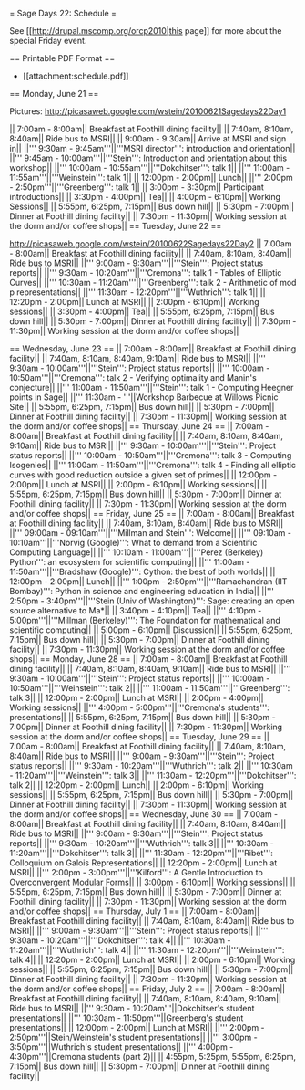 = Sage Days 22: Schedule =

See [[http://drupal.mscomp.org/orcp2010|this page]] for more about the special Friday event.

== Printable PDF Format ==

   * [[attachment:schedule.pdf]]

== Monday, June 21 ==

Pictures: http://picasaweb.google.com/wstein/20100621Sagedays22Day1

|| 7:00am - 8:00am|| Breakfast at Foothill dining facility||
|| 7:40am, 8:10am, 8:40am|| Ride bus to MSRI||
|| 9:00am - 9:30am|| Arrive at MSRI and sign in||
||''' 9:30am - 9:45am'''||'''MSRI director''': introduction and orientation||
||''' 9:45am - 10:00am'''||'''Stein''': Introduction and orientation about this workshop||
||''' 10:00am - 10:55am'''||'''Dokchitser''': talk 1||
||''' 11:00am - 11:55am'''||'''Weinstein''': talk 1||
|| 12:00pm - 2:00pm|| Lunch||
||''' 2:00pm - 2:50pm'''||'''Greenberg''': talk 1||
|| 3:00pm - 3:30pm|| Participant introductions||
|| 3:30pm - 4:00pm|| Tea||
|| 4:00pm - 6:10pm|| Working Sessions||
|| 5:55pm, 6:25pm, 7:15pm|| Bus down hill||
|| 5:30pm - 7:00pm|| Dinner at Foothill dining facility||
|| 7:30pm - 11:30pm|| Working session at the dorm and/or coffee shops||
== Tuesday, June 22 ==

http://picasaweb.google.com/wstein/20100622Sagedays22Day2
|| 7:00am - 8:00am|| Breakfast at Foothill dining facility||
|| 7:40am, 8:10am, 8:40am|| Ride bus to MSRI||
||''' 9:00am - 9:30am'''||'''Stein''': Project status reports||
||''' 9:30am - 10:20am'''||'''Cremona''': talk 1 - Tables of Elliptic Curves||
||''' 10:30am - 11:20am'''||'''Greenberg''': talk 2 - Arithmetic of mod p representations||
||''' 11:30am - 12:20pm'''||'''Wuthrich''': talk 1||
|| 12:20pm - 2:00pm|| Lunch at MSRI||
|| 2:00pm - 6:10pm|| Working sessions||
|| 3:30pm - 4:00pm|| Tea||
|| 5:55pm, 6:25pm, 7:15pm|| Bus down hill||
|| 5:30pm - 7:00pm|| Dinner at Foothill dining facility||
|| 7:30pm - 11:30pm|| Working session at the dorm and/or coffee shops||


== Wednesday, June 23 ==
|| 7:00am - 8:00am|| Breakfast at Foothill dining facility||
|| 7:40am, 8:10am, 8:40am, 9:10am|| Ride bus to MSRI||
||''' 9:30am - 10:00am'''||'''Stein''': Project status reports||
||''' 10:00am - 10:50am'''||'''Cremona''': talk 2 - Verifying optimality and Manin's conjecture||
||''' 11:00am - 11:50am'''||'''Stein''': talk 1 - Computing Heegner points in Sage||
||''' 11:30am - '''||Workshop Barbecue at Willows Picnic Site||
|| 5:55pm, 6:25pm, 7:15pm|| Bus down hill||
|| 5:30pm - 7:00pm|| Dinner at Foothill dining facility||
|| 7:30pm - 11:30pm|| Working session at the dorm and/or coffee shops||
== Thursday, June 24 ==
|| 7:00am - 8:00am|| Breakfast at Foothill dining facility||
|| 7:40am, 8:10am, 8:40am, 9:10am|| Ride bus to MSRI||
||''' 9:30am - 10:00am'''||'''Stein''': Project status reports||
||''' 10:00am - 10:50am'''||'''Cremona''': talk 3 - Computing Isogenies||
||''' 11:00am - 11:50am'''||'''Cremona''': talk 4 - Finding all elliptic curves with good reduction outside a given set of primes||
|| 12:00pm - 2:00pm|| Lunch at MSRI||
|| 2:00pm - 6:10pm|| Working sessions||
|| 5:55pm, 6:25pm, 7:15pm|| Bus down hill||
|| 5:30pm - 7:00pm|| Dinner at Foothill dining facility||
|| 7:30pm - 11:30pm|| Working session at the dorm and/or coffee shops||
== Friday, June 25 ==
|| 7:00am - 8:00am|| Breakfast at Foothill dining facility||
|| 7:40am, 8:10am, 8:40am|| Ride bus to MSRI||
||''' 09:00am - 09:10am'''||'''Millman and Stein''': Welcome||
||''' 09:10am - 10:10am'''||'''Norvig (Google)''': What to demand from a Scientific Computing Language||
||''' 10:10am - 11:00am'''||'''Perez (Berkeley) Python''': an ecosystem for scientific computing||
||''' 11:00am - 11:50am'''||'''Bradshaw (Google)''': Cython: the best of both worlds||
|| 12:00pm - 2:00pm||  Lunch||
||''' 1:00pm - 2:50pm'''||'''Ramachandran (IIT Bombay)''': Python in science and engineering education in India||
||''' 2:50pm - 3:40pm'''||'''Stein (Univ of Washington)''': Sage: creating an open source alternative to Ma*||
|| 3:40pm - 4:10pm||  Tea||
||''' 4:10pm - 5:00pm'''||'''Millman (Berkeley)''': The Foundation for mathematical and scientific computing||
|| 5:00pm - 6:10pm||  Discussion||
|| 5:55pm, 6:25pm, 7:15pm|| Bus down hill||
|| 5:30pm - 7:00pm|| Dinner at Foothill dining facility||
|| 7:30pm - 11:30pm|| Working session at the dorm and/or coffee shops||
== Monday, June 28 ==
|| 7:00am - 8:00am|| Breakfast at Foothill dining facility||
|| 7:40am, 8:10am, 8:40am, 9:10am|| Ride bus to MSRI||
||''' 9:30am - 10:00am'''||'''Stein''': Project status reports||
||''' 10:00am - 10:50am'''||'''Weinstein''': talk 2||
||''' 11:00am - 11:50am'''||'''Greenberg''': talk 3||
|| 12:00pm - 2:00pm|| Lunch at MSRI||
|| 2:00pm - 4:00pm|| Working sessions||
||''' 4:00pm - 5:00pm'''||'''Cremona's students''': presentations||
|| 5:55pm, 6:25pm, 7:15pm|| Bus down hill||
|| 5:30pm - 7:00pm|| Dinner at Foothill dining facility||
|| 7:30pm - 11:30pm|| Working session at the dorm and/or coffee shops||
== Tuesday, June 29 ==
|| 7:00am - 8:00am|| Breakfast at Foothill dining facility||
|| 7:40am, 8:10am, 8:40am|| Ride bus to MSRI||
||''' 9:00am - 9:30am'''||'''Stein''': Project status reports||
||''' 9:30am - 10:20am'''||'''Wuthrich''': talk 2||
||''' 10:30am - 11:20am'''||'''Weinstein''': talk 3||
||''' 11:30am - 12:20pm'''||'''Dokchitser''': talk 2||
|| 12:20pm - 2:00pm|| Lunch||
|| 2:00pm - 6:10pm|| Working sessions||
|| 5:55pm, 6:25pm, 7:15pm|| Bus down hill||
|| 5:30pm - 7:00pm|| Dinner at Foothill dining facility||
|| 7:30pm - 11:30pm|| Working session at the dorm and/or coffee shops||
== Wednesday, June 30 ==
|| 7:00am - 8:00am|| Breakfast at Foothill dining facility||
|| 7:40am, 8:10am, 8:40am|| Ride bus to MSRI||
||''' 9:00am - 9:30am'''||'''Stein''': Project status reports||
||''' 9:30am - 10:20am'''||'''Wuthrich''': talk 3||
||''' 10:30am - 11:20am'''||'''Dokchitser''': talk 3||
||''' 11:30am - 12:20pm'''||'''Ribet''': Colloquium on Galois Representations||
|| 12:20pm - 2:00pm|| Lunch at MSRI||
||''' 2:00pm - 3:00pm'''||'''Kilford''': A Gentle Introduction to Overconvergent Modular Forms||
|| 3:00pm - 6:10pm|| Working sessions||
|| 5:55pm, 6:25pm, 7:15pm|| Bus down hill||
|| 5:30pm - 7:00pm|| Dinner at Foothill dining facility||
|| 7:30pm - 11:30pm|| Working session at the dorm and/or coffee shops||
== Thursday, July 1 ==
|| 7:00am - 8:00am|| Breakfast at Foothill dining facility||
|| 7:40am, 8:10am, 8:40am|| Ride bus to MSRI||
||''' 9:00am - 9:30am'''||'''Stein''': Project status reports||
||''' 9:30am - 10:20am'''||'''Dokchitser''': talk 4||
||''' 10:30am - 11:20am'''||'''Wuthrich''': talk 4||
||''' 11:30am - 12:20pm'''||'''Weinstein''': talk 4||
|| 12:20pm - 2:00pm|| Lunch at MSRI||
|| 2:00pm - 6:10pm|| Working sessions||
|| 5:55pm, 6:25pm, 7:15pm|| Bus down hill||
|| 5:30pm - 7:00pm|| Dinner at Foothill dining facility||
|| 7:30pm - 11:30pm|| Working session at the dorm and/or coffee shops||
== Friday, July 2 ==
|| 7:00am - 8:00am|| Breakfast at Foothill dining facility||
|| 7:40am, 8:10am, 8:40am, 9:10am|| Ride bus to MSRI||
||''' 9:30am - 10:20am'''||Dokchitser's student presentations||
||''' 10:30am - 11:50pm'''||Greenberg's student presentations||
|| 12:00pm - 2:00pm|| Lunch at MSRI||
||''' 2:00pm - 2:50pm'''||Stein/Weinstein's student presentations||
||''' 3:00pm - 3:50pm'''||Wuthrich's student presentations||
||''' 4:00pm - 4:30pm'''||Cremona students (part 2)||
|| 4:55pm, 5:25pm, 5:55pm, 6:25pm, 7:15pm|| Bus down hill||
|| 5:30pm - 7:00pm|| Dinner at Foothill dining facility||
